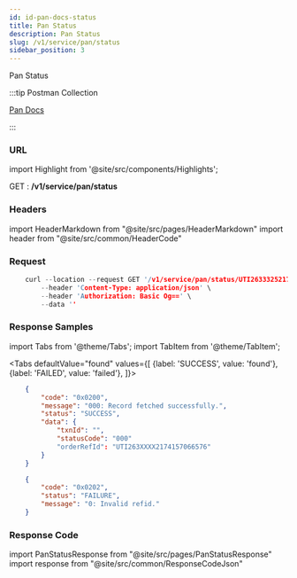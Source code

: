 ```yaml
---
id: id-pan-docs-status
title: Pan Status
description: Pan Status
slug: /v1/service/pan/status
sidebar_position: 3
---
```


Pan Status

:::tip Postman Collection

<a href="https://www.google.com" target="_blank">Pan Docs</a>

:::

### URL

import Highlight from '@site/src/components/Highlights';

<Highlight className="get">GET</Highlight> : <strong>/v1/service/pan/status</strong>

### Headers

import HeaderMarkdown from "@site/src/pages/HeaderMarkdown"
import header from "@site/src/common/HeaderCode"

<HeaderMarkdown data={header}/>

<!-- ## Body Params

import '@site/src/css/bodyParam.css'
import BodyParam from "@site/src/pages/BodyParam"
import data from "@site/src/static/pan-docs/PanStatusCode"

<BodyParam data={data}/> -->

### Request

```c title="Example Request"
    curl --location --request GET '/v1/service/pan/status/UTI26333252174157066576' \
        --header 'Content-Type: application/json' \
        --header 'Authorization: Basic Og==' \
        --data ''
```

### Response Samples

import Tabs from '@theme/Tabs';
import TabItem from '@theme/TabItem';

<Tabs
    defaultValue="found"
    values={[
        {label: 'SUCCESS', value: 'found'},
        {label: 'FAILED', value: 'failed'},
    ]}>

<TabItem value="found">

```json
    {
        "code": "0x0200",
        "message": "000: Record fetched successfully.",
        "status": "SUCCESS",
        "data": {
            "txnId": "",
            "statusCode": "000"
            "orderRefId": "UTI263XXXX2174157066576"
        }
    }
```

</TabItem>

<TabItem value="failed">

```json
    {
        "code": "0x0202",
        "status": "FAILURE",
        "message": "0: Invalid refid."
    }
```

</TabItem>
</Tabs>

### Response Code

import PanStatusResponse from "@site/src/pages/PanStatusResponse"
import response from "@site/src/common/ResponseCodeJson"

<PanStatusResponse data={response}/>
